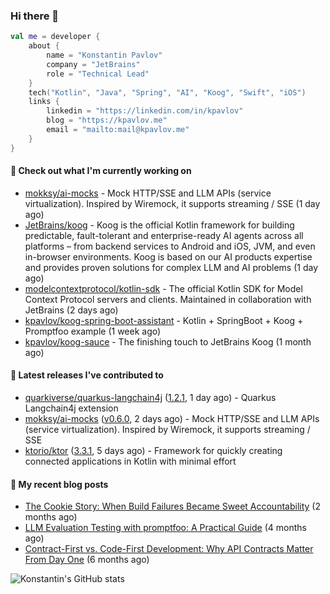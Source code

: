 
### Hi there 👋

```kotlin
val me = developer {
    about {
        name = "Konstantin Pavlov"
        company = "JetBrains"
        role = "Technical Lead"
    }
    tech("Kotlin", "Java", "Spring", "AI", "Koog", "Swift", "iOS")
    links {
        linkedin = "https://linkedin.com/in/kpavlov"
        blog = "https://kpavlov.me"
        email = "mailto:mail@kpavlov.me"
    }
}
```

#### 👷 Check out what I'm currently working on

- [mokksy/ai-mocks](https://github.com/mokksy/ai-mocks) - Mock HTTP/SSE and LLM APIs (service virtualization). Inspired by Wiremock, it supports streaming / SSE (1 day ago)
- [JetBrains/koog](https://github.com/JetBrains/koog) - Koog is the official Kotlin framework for building predictable, fault-tolerant and enterprise-ready AI agents across all platforms – from backend services to Android and iOS, JVM, and even in-browser environments. Koog is based on our AI products expertise and provides proven solutions for complex LLM and AI problems (1 day ago)
- [modelcontextprotocol/kotlin-sdk](https://github.com/modelcontextprotocol/kotlin-sdk) - The official Kotlin SDK for Model Context Protocol servers and clients. Maintained in collaboration with JetBrains (2 days ago)
- [kpavlov/koog-spring-boot-assistant](https://github.com/kpavlov/koog-spring-boot-assistant) - Kotlin &#43; SpringBoot &#43; Koog &#43; Promptfoo example (1 week ago)
- [kpavlov/koog-sauce](https://github.com/kpavlov/koog-sauce) - The finishing touch to JetBrains Koog (1 month ago)

#### 🔭 Latest releases I've contributed to

- [quarkiverse/quarkus-langchain4j](https://github.com/quarkiverse/quarkus-langchain4j) ([1.2.1](https://github.com/quarkiverse/quarkus-langchain4j/releases/tag/1.2.1), 1 day ago) - Quarkus Langchain4j extension
- [mokksy/ai-mocks](https://github.com/mokksy/ai-mocks) ([v0.6.0](https://github.com/mokksy/ai-mocks/releases/tag/v0.6.0), 2 days ago) - Mock HTTP/SSE and LLM APIs (service virtualization). Inspired by Wiremock, it supports streaming / SSE
- [ktorio/ktor](https://github.com/ktorio/ktor) ([3.3.1](https://github.com/ktorio/ktor/releases/tag/3.3.1), 5 days ago) - Framework for quickly creating connected applications in Kotlin with minimal effort

#### 📜 My recent blog posts

- [The Cookie Story: When Build Failures Became Sweet Accountability](https://kpavlov.me/blog/the-cookie-story/) (2 months ago)
- [LLM Evaluation Testing with promptfoo: A Practical Guide](https://kpavlov.me/blog/llm-evaluation-testing-with-promptfoo-a-practical-guide/) (4 months ago)
- [Contract-First vs. Code-First Development: Why API Contracts Matter From Day One](https://kpavlov.me/blog/contract-first-vs-contract-last/) (6 months ago)

![Konstantin's GitHub stats](https://github-readme-stats.vercel.app/api?username=kpavlov&show_icons=true&include_all_commits=true)
